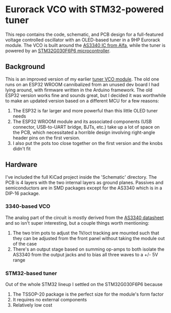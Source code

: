 # Eurorack VCO with STM32-powered tuner

This repo contains the code, schematic, and PCB design for a full-featured voltage controlled oscillator with an OLED-based tuner in a 9HP Eurorack module. The VCO is
built around the [AS3340 IC from Alfa](https://www.alfarzpp.lv/eng/sc/AS3340.pdf), while the tuner is powered by an [STM32G030F6P6 microcontroller](https://www.st.com/en/microcontrollers-microprocessors/stm32g030f6.html).

## Background

This is an improved version of my earlier [tuner VCO module](https://github.com/hsetlik/TunerVCO). The old one runs on an ESP32 WROOM cannibalized from an unused dev board I had lying around, with firmware written in the Arduino framework.
The old ESP32 version works fine and sounds great, but I decided it was worthwhile to make an updated version based on a different MCU for a few reasons:

1. The ESP32 is far larger and more powerful than this little OLED tuner needs
2. The ESP32 WROOM module and its associated components (USB connector, USB-to-UART bridge, BJTs, etc.) take up a lot of space on the PCB, which necessitated a horrible design involving right-angle header pins on the first version.
3. I also put the pots too close together on the first version and the knobs didn't fit

## Hardware

I've included the full KiCad project inside the 'Schematic' directory. The PCB is 4 layers with the two internal layers as ground planes. Passives and semiconductors are in SMD packages except for the AS3340 which is in a DIP-16 package.

### 3340-based VCO

The analog part of the circuit is mostly derived from the [AS3340 datasheet](https://www.alfarzpp.lv/eng/sc/AS3340.pdf) and so isn't super interesting, but a couple things worth mentioning:

1. The two trim pots to adjust the 1V/oct tracking are mounted such that they can be adjusted from the front panel without taking the module out of the case
2. There's an output stage based on summing op-amps to both isolate the AS3340 from the output jacks and to bias all three waves to a +/- 5V range

### STM32-based tuner

Out of the whole STM32 lineup I settled on the STM32G030F6P6 because

1. The TSSOP-20 package is the perfect size for the module's form factor
2. It requires no external components
3. Relatively low cost
